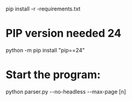 pip install -r -requirements.txt
# PIP version needed 24
python -m pip install "pip==24" 
# Start the program:
python parser.py --no-headless --max-page [n]

